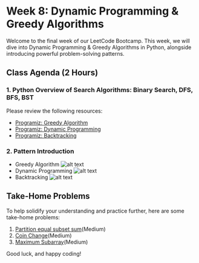 # Week 8: Dynamic Programming & Greedy Algorithms

Welcome to the final week of our LeetCode Bootcamp. This week, we will dive into Dynamic Programming & Greedy Algorithms in Python, alongside introducing powerful problem-solving patterns.

## Class Agenda (2 Hours)

### 1. Python Overview of Search Algorithms: Binary Search, DFS, BFS, BST

Please review the following resources:

- [Programiz: Greedy Algorithm](https://www.programiz.com/dsa/greedy-algorithm)
- [Programiz: Dynamic Programming](https://www.programiz.com/dsa/dynamic-programming)
- [Programiz: Backtracking](https://www.programiz.com/dsa/backtracking-algorithm)

### 2. Pattern Introduction

- Greedy Algorithm ![alt text](./assets/Greedy.png)
- Dynamic Programming ![alt text](./assets/DP.png)
- Backtracking ![alt text](./assets/Backtracking.png)
  

## Take-Home Problems

To help solidify your understanding and practice further, here are some take-home problems:

1. [Partition equal subset sum](https://leetcode.com/problems/partition-equal-subset-sum/)(Medium)
2. [Coin Change](https://leetcode.com/problems/coin-change/)(Medium)
3. [Maximum Subarray](https://leetcode.com/problems/maximum-subarray)(Medium)

Good luck, and happy coding!
